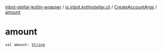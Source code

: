 [inbot-stellar-kotlin-wrapper](../../index.md) / [io.inbot.kotlinstellar.cli](../index.md) / [CreateAccountArgs](index.md) / [amount](./amount.md)

# amount

`val amount: `[`String`](https://kotlinlang.org/api/latest/jvm/stdlib/kotlin/-string/index.html)